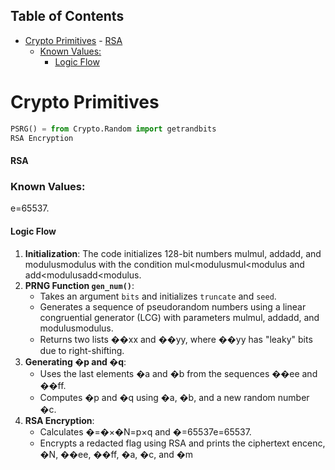 ## Table of Contents

- [Crypto Primitives](#crypto\primitives)
      - [RSA](#RSA)
    - [Known Values:](#Known\Values:)
      - [Logic Flow](#Logic\Flow)



# Crypto Primitives
```python 
PSRG() = from Crypto.Random import getrandbits
RSA Encryption

```
#### RSA
### Known Values:
e=65537.

#### Logic Flow

1. **Initialization**: The code initializes 128-bit numbers mulmul, addadd, and modulusmodulus with the condition mul<modulusmul<modulus and add<modulusadd<modulus.
2. **PRNG Function `gen_num()`**:
    - Takes an argument `bits` and initializes `truncate` and `seed`.
    - Generates a sequence of pseudorandom numbers using a linear congruential generator (LCG) with parameters mulmul, addadd, and modulusmodulus.
    - Returns two lists ��xx and ��yy, where ��yy has "leaky" bits due to right-shifting.
3. **Generating �p and �q**:
    - Uses the last elements �a and �b from the sequences ��ee and ��ff.
    - Computes �p and �q using �a, �b, and a new random number �c.
4. **RSA Encryption**:
    - Calculates �=�×�N=p×q and �=65537e=65537.
    - Encrypts a redacted flag using RSA and prints the ciphertext encenc, �N, ��ee, ��ff, �a, �c, and �m